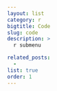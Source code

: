 ```yaml
---
layout: list
category: r
bigtitle: Code
slug: code
description: >
  r submenu

related_posts:
  -
list: true
order: 1
---
```

